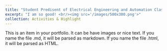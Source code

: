 ```yaml
---
title: "Student Predisent of Electrical Engineering and Automation Class"
excerpt: "I am so good! <br/><img src='/images/500x300.png'>"
collection: Activities & Highlight
---
```


This is an item in your portfolio. It can be have images or nice text. If you name the file .md, it will be parsed as markdown. If you name the file .html, it will be parsed as HTML.
